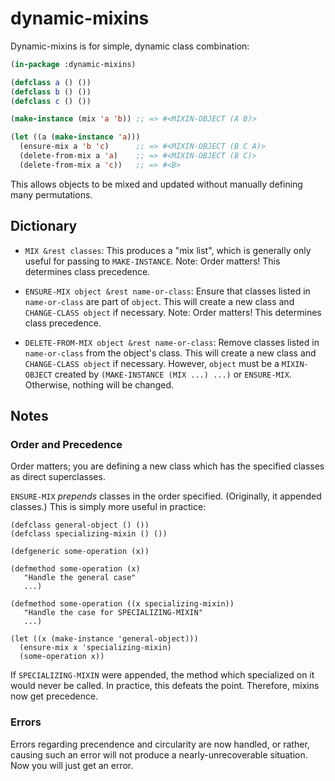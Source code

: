 # dynamic-mixins

Dynamic-mixins is for simple, dynamic class combination:

```lisp
(in-package :dynamic-mixins)

(defclass a () ())
(defclass b () ())
(defclass c () ())

(make-instance (mix 'a 'b)) ;; => #<MIXIN-OBJECT (A B)>

(let ((a (make-instance 'a)))
  (ensure-mix a 'b 'c)      ;; => #<MIXIN-OBJECT (B C A)>
  (delete-from-mix a 'a)    ;; => #<MIXIN-OBJECT (B C)>
  (delete-from-mix a 'c))   ;; => #<B>
```

This allows objects to be mixed and updated without manually
defining many permutations.

## Dictionary

* `MIX &rest classes`: This produces a "mix
  list", which is generally only useful for passing to
  `MAKE-INSTANCE`.  Note: Order matters!  This determines class
  precedence.

* `ENSURE-MIX object &rest name-or-class`: Ensure that classes listed
  in `name-or-class` are part of `object`.  This will create a new
  class and `CHANGE-CLASS object` if necessary.  Note: Order matters!
  This determines class precedence.

* `DELETE-FROM-MIX object &rest name-or-class`: Remove classes listed
  in `name-or-class` from the object's class.  This will create a new
  class and `CHANGE-CLASS object` if necessary.  However, `object`
  must be a `MIXIN-OBJECT` created by `(MAKE-INSTANCE (MIX ...) ...)`
  or `ENSURE-MIX`.  Otherwise, nothing will be changed.

## Notes

### Order and Precedence

Order matters; you are defining a new class which has the specified
classes as direct superclasses.

`ENSURE-MIX` *prepends* classes in the order specified.  (Originally,
it appended classes.)  This is simply more useful in practice:

```list
(defclass general-object () ())
(defclass specializing-mixin () ())

(defgeneric some-operation (x))

(defmethod some-operation (x)
   "Handle the general case"
   ...)

(defmethod some-operation ((x specializing-mixin))
   "Handle the case for SPECIALIZING-MIXIN"
   ...)

(let ((x (make-instance 'general-object)))
  (ensure-mix x 'specializing-mixin)
  (some-operation x))
```

If `SPECIALIZING-MIXIN` were appended, the method which specialized on
it would never be called.  In practice, this defeats the point.
Therefore, mixins now get precedence.

### Errors

Errors regarding precendence and circularity are now handled, or
rather, causing such an error will not produce a nearly-unrecoverable
situation.  Now you will just get an error.
